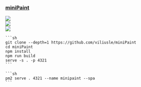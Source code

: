 ### [miniPaint](https://github.com/viliusle/miniPaint)

![](https://img.shields.io/github/license/viliusle/miniPaint?style=flat-square)<br />
[![](https://img.shields.io/github/last-commit/scillidan/miniPaint/main?label=last%20commit%20(fork)&style=flat-square)](https://github.com/scillidan/miniPaint)<br />
![](https://img.shields.io/badge/GitHub%20Pages-121013?logo=github&logoColor=white)

````{tab} From source
```sh
git clone --depth=1 https://github.com/viliusle/miniPaint
cd miniPaint
npm install
npm run build
serve -s . -p 4321
```
````

````{tab} PM2
```sh
pm2 serve . 4321 --name minipaint --spa
```
````